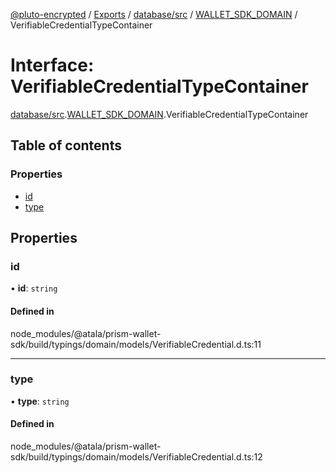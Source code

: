 [@pluto-encrypted](../README.md) / [Exports](../modules.md) / [database/src](../modules/database_src.md) / [WALLET\_SDK\_DOMAIN](../modules/database_src.WALLET_SDK_DOMAIN.md) / VerifiableCredentialTypeContainer

# Interface: VerifiableCredentialTypeContainer

[database/src](../modules/database_src.md).[WALLET\_SDK\_DOMAIN](../modules/database_src.WALLET_SDK_DOMAIN.md).VerifiableCredentialTypeContainer

## Table of contents

### Properties

- [id](database_src.WALLET_SDK_DOMAIN.VerifiableCredentialTypeContainer.md#id)
- [type](database_src.WALLET_SDK_DOMAIN.VerifiableCredentialTypeContainer.md#type)

## Properties

### id

• **id**: `string`

#### Defined in

node_modules/@atala/prism-wallet-sdk/build/typings/domain/models/VerifiableCredential.d.ts:11

___

### type

• **type**: `string`

#### Defined in

node_modules/@atala/prism-wallet-sdk/build/typings/domain/models/VerifiableCredential.d.ts:12
